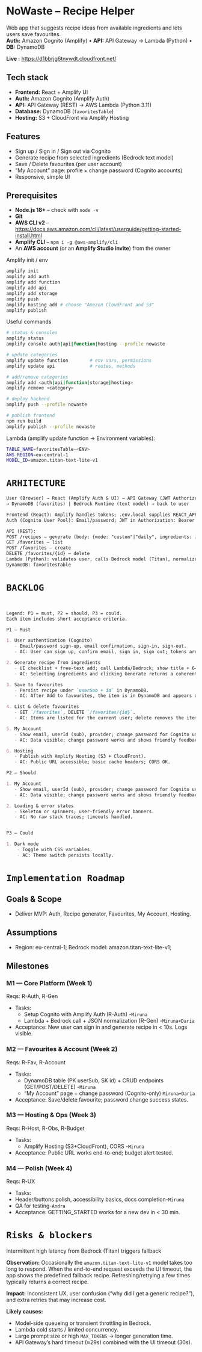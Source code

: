 # NoWaste – Recipe Helper

Web app that suggests recipe ideas from available ingredients and lets users save favourites.  
**Auth:** Amazon Cognito (Amplify) • **API:** API Gateway → Lambda (Python) • **DB:** DynamoDB

**Live :** https://d1bbrjg6tnywdt.cloudfront.net/


## Tech stack
- **Frontend:** React + Amplify UI  
- **Auth:** Amazon Cognito (Amplify Auth)  
- **API:** API Gateway (REST) → AWS Lambda (Python 3.11)  
- **Database:** DynamoDB (`favoritesTable`)  
- **Hosting:** S3 + CloudFront via Amplify Hosting  


## Features
- Sign up / Sign in / Sign out via Cognito
- Generate recipe from selected ingredients (Bedrock text model)
- Save / Delete favourites (per user account)
- “My Account” page: profile + change password (Cognito accounts)
- Responsive, simple UI


## Prerequisites

- **Node.js 18+** – check with `node -v`
- **Git**
- **AWS CLI v2** – <https://docs.aws.amazon.com/cli/latest/userguide/getting-started-install.html>
- **Amplify CLI** – `npm i -g @aws-amplify/cli`
- An **AWS account** (or an **Amplify Studio invite**) from the owner

Amplify init / env
```bash
amplify init
amplify add auth
amplify add function
amplify add api
amplify add storage
amplify push
amplify hosting add # choose "Amazon CloudFront and S3"
amplify publish
```


Useful commands
```bash
# status & consoles
amplify status
amplify console auth|api|function|hosting --profile nowaste

# update categories
amplify update function        # env vars, permissions
amplify update api             # routes, methods

# add/remove categories
amplify add <auth|api|function|storage|hosting>
amplify remove <category>

# deploy backend
amplify push --profile nowaste

# publish frontend
npm run build
amplify publish --profile nowaste
```

Lambda (amplify update function → Environment variables):
```bash
TABLE_NAME=favoritesTable-<ENV>
AWS_REGION=eu-central-1
MODEL_ID=amazon.titan-text-lite-v1
```

# `ARHITECTURE`
```markdown
User (Browser) → React (Amplify Auth & UI) → API Gateway (JWT Authorizer) → Lambda (Python)
→ DynamoDB (favorites) | Bedrock Runtime (text model) → back to user

Frontend (React): Amplify handles tokens; .env.local supplies REACT_APP_API_URL.
Auth (Cognito User Pool): Email/password; JWT in Authorization: Bearer <id_token>.

API (REST):
POST /recipes – generate (body: {mode: "custom"|"daily", ingredients: [...]})
GET /favorites – list
POST /favorites – create
DELETE /favorites/{id} – delete
Lambda (Python): validates user, calls Bedrock model (Titan), normalizes JSON, stores/reads DynamoDB items.
DynamoDB: favoritesTable
```

# `BACKLOG`
```markdown


Legend: P1 = must, P2 = should, P3 = could.  
Each item includes short acceptance criteria.

P1 – Must

1. User authentication (Cognito)
   - Email/password sign-up, email confirmation, sign-in, sign-out.
   - AC: User can sign up, confirm email, sign in, sign out; tokens are stored by Amplify.

2. Generate recipe from ingredients
   - UI checklist + free-text add; call Lambda/Bedrock; show title + 6–8 steps.
   - AC: Selecting ingredients and clicking Generate returns a coherent recipe in < 30 s.

3. Save to favourites
   - Persist recipe under `userSub + id` in DynamoDB.
   - AC: After Add to favourites, the item is in DynamoDB and appears on refresh.

4. List & delete favourites
   - GET `/favorites`, DELETE `/favorites/{id}`.
   - AC: Items are listed for the current user; delete removes the item.

5. My Account
   - Show email, userId (sub), provider; change password for Cognito user/pass accounts.
   - AC: Data visible; change password works and shows friendly feedback.

6. Hosting
   - Publish with Amplify Hosting (S3 + CloudFront).
   - AC: Public URL accessible; basic cache headers; CORS OK.

P2 – Should

1. My Account
   - Show email, userId (sub), provider; change password for Cognito user/pass accounts.
   - AC: Data visible; change password works and shows friendly feedback.

2. Loading & error states
   - Skeleton or spinners; user-friendly error banners.
   - AC: No raw stack traces; timeouts handled.


P3 – Could

1. Dark mode
    - Toggle with CSS variables.
    - AC: Theme switch persists locally.

```
# `Implementation Roadmap`

## Goals & Scope
- Deliver MVP: Auth, Recipe generator, Favourites, My Account, Hosting.

## Assumptions
- Region: eu-central-1; Bedrock model: amazon.titan-text-lite-v1;

## Milestones

### M1 — Core Platform (Week 1)
Reqs: R-Auth, R-Gen
- Tasks:
  - Setup Cognito with Amplify Auth (R-Auth)  -`Miruna`
  - Lambda + Bedrock call + JSON normalization (R-Gen) -`Miruna+Daria`
- Acceptance: New user can sign in and generate recipe in < 10s. Logs visible.

### M2 — Favourites & Account (Week 2)
Reqs: R-Fav, R-Account
- Tasks:
  - DynamoDB table (PK userSub, SK id) + CRUD endpoints (GET/POST/DELETE) -`Miruna`
  - “My Account” page + change password (Cognito-only) `Miruna+Daria`
- Acceptance: Save/delete favourite; password change success states.

### M3 — Hosting & Ops (Week 3)
Reqs: R-Host, R-Obs, R-Budget
- Tasks:
  - Amplify Hosting (S3+CloudFront), CORS -`Miruna`
- Acceptance: Public URL works end-to-end; budget alert tested.

### M4 — Polish (Week 4)
Reqs: R-UX
- Tasks:
 - Header/buttons polish, accessibility basics, docs completion-`Miruna`
 - QA for testing-`Andra`
- Acceptance: GETTING_STARTED works for a new dev in < 30 min.



# `Risks & blockers`

Intermittent high latency from Bedrock (Titan) triggers fallback

**Observation:** Occasionally the `amazon.titan-text-lite-v1` model takes too long to respond. When the end-to-end request exceeds the UI timeout, the app shows the predefined fallback recipe. Refreshing/retrying a few times typically returns a correct recipe.

**Impact:** Inconsistent UX, user confusion (“why did I get a generic recipe?”), and extra retries that may increase cost.

**Likely causes:**
- Model-side queueing or transient throttling in Bedrock.
- Lambda cold starts / limited concurrency.
- Large prompt size or high `MAX_TOKENS` → longer generation time.
- API Gateway’s hard timeout (≈29s) combined with the UI timeout (30s).
